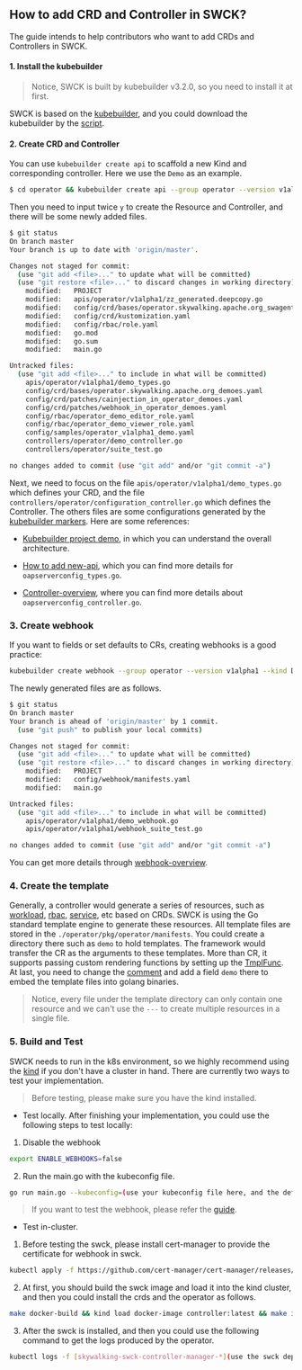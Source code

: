 ## How to add CRD and Controller in SWCK?

The guide intends to help contributors who want to add CRDs and Controllers in SWCK.

#### 1. Install the kubebuilder

> Notice, SWCK is built by kubebuilder v3.2.0, so you need to install it at first.

SWCK is based on the [kubebuilder](https://github.com/kubernetes-sigs/kubebuilder), and you could download the kubebuilder by the [script](../hack/install-kubebuilder.sh). 



#### 2. Create CRD and Controller

You can use `kubebuilder create api` to scaffold a new Kind and corresponding controller. Here we use the `Demo` as an example.

```sh
$ cd operator && kubebuilder create api --group operator --version v1alpha1 --kind Demo(Your CRD)
```

Then you need to input twice `y` to create the Resource and Controller, and there will be some newly added files.

```sh
$ git status
On branch master
Your branch is up to date with 'origin/master'.

Changes not staged for commit:
  (use "git add <file>..." to update what will be committed)
  (use "git restore <file>..." to discard changes in working directory)
	modified:   PROJECT
	modified:   apis/operator/v1alpha1/zz_generated.deepcopy.go
	modified:   config/crd/bases/operator.skywalking.apache.org_swagents.yaml
	modified:   config/crd/kustomization.yaml
	modified:   config/rbac/role.yaml
	modified:   go.mod
	modified:   go.sum
	modified:   main.go

Untracked files:
  (use "git add <file>..." to include in what will be committed)
	apis/operator/v1alpha1/demo_types.go
	config/crd/bases/operator.skywalking.apache.org_demoes.yaml
	config/crd/patches/cainjection_in_operator_demoes.yaml
	config/crd/patches/webhook_in_operator_demoes.yaml
	config/rbac/operator_demo_editor_role.yaml
	config/rbac/operator_demo_viewer_role.yaml
	config/samples/operator_v1alpha1_demo.yaml
	controllers/operator/demo_controller.go
	controllers/operator/suite_test.go

no changes added to commit (use "git add" and/or "git commit -a")
```

Next, we need to focus on the file `apis/operator/v1alpha1/demo_types.go` which defines your CRD, and the file `controllers/operator/configuration_controller.go` which defines the Controller. The others files are some configurations generated by the [kubebuilder markers](https://book.kubebuilder.io/reference/markers.html). Here are some references:

* [Kubebuilder project demo](https://github.com/kubernetes-sigs/kubebuilder/tree/master/testdata/project-v3), in which you can understand the overall architecture.

* [How to add new-api](https://book.kubebuilder.io/cronjob-tutorial/new-api.html), which you can find more details for `oapserverconfig_types.go`.

* [Controller-overview](https://book.kubebuilder.io/cronjob-tutorial/controller-overview.html), where you can find more details about `oapserverconfig_controller.go`.


### 3. Create webhook

If you want to fields or set defaults to CRs, creating webhooks is a good practice:

```sh
kubebuilder create webhook --group operator --version v1alpha1 --kind Demo --defaulting --programmatic-validation
```

The newly generated files are as follows.

```sh
$ git status
On branch master
Your branch is ahead of 'origin/master' by 1 commit.
  (use "git push" to publish your local commits)

Changes not staged for commit:
  (use "git add <file>..." to update what will be committed)
  (use "git restore <file>..." to discard changes in working directory)
	modified:   PROJECT
	modified:   config/webhook/manifests.yaml
	modified:   main.go

Untracked files:
  (use "git add <file>..." to include in what will be committed)
	apis/operator/v1alpha1/demo_webhook.go
	apis/operator/v1alpha1/webhook_suite_test.go

no changes added to commit (use "git add" and/or "git commit -a")
```

You can get more details through [webhook-overview](https://book.kubebuilder.io/reference/webhook-overview.html).



### 4. Create the template

Generally, a controller would generate a series of resources, such as [workload](https://kubernetes.io/docs/concepts/workloads/), [rbac](https://kubernetes.io/docs/reference/access-authn-authz/rbac/), [service](https://kubernetes.io/docs/concepts/services-networking/service/), etc based on CRDs. SWCK is using the Go standard template engine to generate these resources. All template files are stored in the `./operator/pkg/operator/manifests`. You could create a directory there such as `demo` to hold templates. The framework would transfer the CR as the arguments to these templates. More than CR, it supports passing custom rendering functions by setting up the [TmplFunc](https://github.com/apache/skywalking-swck/blob/master/operator/pkg/kubernetes/apply.go#L49). At last, you need to change the [comment](https://github.com/apache/skywalking-swck/blob/bf4d1346a9869f67187b9b9202bf14d190728c56/operator/pkg/operator/manifests/repo.go#L31) and add a field `demo` there to embed the template files into golang binaries.

>  Notice, every file under the template directory can only contain one resource and we can't use the `---` to create multiple resources in a single file.



### 5. Build and Test

SWCK needs to run in the k8s environment, so we highly recommend using the [kind](https://kind.sigs.k8s.io/) if you don't have a cluster in hand. There are currently two ways to test your implementation. 

>  Before testing, please make sure you have the kind installed. 

* Test locally. After finishing your implementation, you could use the following steps to test locally:

1. Disable the webhook

```sh
export ENABLE_WEBHOOKS=false
```

2. Run the main.go with the kubeconfig file.

```sh
go run main.go --kubeconfig=(use your kubeconfig file here, and the default is ~/.kube/config)
```

> If you want to test the webhook, please refer the [guide](https://book.kubebuilder.io/cronjob-tutorial/running.html#running-webhooks-locally).

* Test in-cluster. 

1. Before testing the swck, please install cert-manager to provide the certificate for webhook in swck.

```sh
kubectl apply -f https://github.com/cert-manager/cert-manager/releases/download/v1.9.1/cert-manager.yaml
```

2. At first, you should build the swck image and load it into the kind cluster, and then you could install the crds and the operator as follows.

```sh
make docker-build && kind load docker-image controller:latest && make install && make deploy
```

3. After the swck is installed, and then you could use the following command to get the logs produced by the operator. 

```sh
kubectl logs -f [skywalking-swck-controller-manager-*](use the swck deployment name) -n skywalking-swck-system
```

